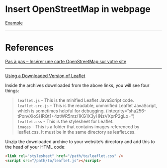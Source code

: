 
# Insert OpenStreetMap in webpage

[Example](https://github.com/dgucc/java/blob/main/openstreetmap/index.html)  

---

# References
[Pas à pas – Insérer une carte OpenStreetMap sur votre site](https://nouvelle-techno.fr/articles/pas-a-pas-inserer-une-carte-openstreetmap-sur-votre-site)  

---

[Using a Downloaded Version of Leaflet](https://leafletjs.com/download.html#using-a-downloaded-version-of-leaflet)  

Inside the archives downloaded from the above links, you will see four things:  

> `leaflet.js` - This is the minified Leaflet JavaScript code.  
> `leaflet-src.js` - This is the readable, unminified Leaflet JavaScript, which is sometimes helpful for debugging. (integrity=”sha256-tPonvXioSHRQt1+4ztWR5mz/1KG1X3yHNzVXprP2gLo=”)  
> `leaflet.css` - This is the stylesheet for Leaflet.  
> `images` - This is a folder that contains images referenced by leaflet.css. It must be in the same directory as leaflet.css.  

Unzip the downloaded archive to your website’s directory and add this to the head of your HTML code:  

```html
<link rel="stylesheet" href="/path/to/leaflet.css" />
<script src="/path/to/leaflet.js"></script>
```

